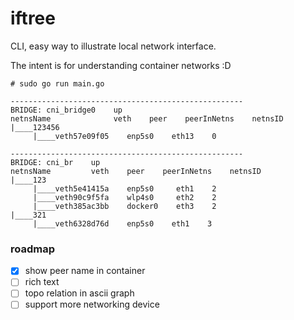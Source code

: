 # iftree

CLI, easy way to illustrate local network interface.

The intent is for understanding container networks :D

```
# sudo go run main.go

----------------------------------------------------
BRIDGE: cni_bridge0    up
netnsName              veth    peer    peerInNetns    netnsID
|____123456
     |____veth57e09f05    enp5s0    eth13    0

----------------------------------------------------
BRIDGE: cni_br    up
netnsName         veth    peer    peerInNetns    netnsID
|____123
     |____veth5e41415a    enp5s0     eth1    2
     |____veth90c9f5fa    wlp4s0     eth2    2
     |____veth385ac3bb    docker0    eth3    2
|____321
     |____veth6328d76d    enp5s0    eth1    3
```

### roadmap

- [x] show peer name in container
- [ ] rich text
- [ ] topo relation in ascii graph
- [ ] support more networking device